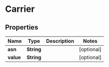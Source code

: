 

# Carrier


## Properties

Name | Type | Description | Notes
------------ | ------------- | ------------- | -------------
**asn** | **String** |  |  [optional]
**value** | **String** |  |  [optional]



